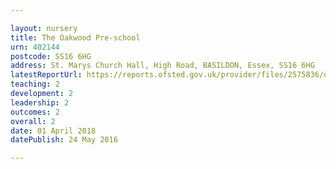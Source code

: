 ```yaml
---

layout: nursery
title: The Oakwood Pre-school
urn: 402144
postcode: SS16 6HG
address: St. Marys Church Hall, High Road, BASILDON, Essex, SS16 6HG
latestReportUrl: https://reports.ofsted.gov.uk/provider/files/2575836/urn/402144.pdf
teaching: 2
development: 2
leadership: 2
outcomes: 2
overall: 2
date: 01 April 2018 
datePublish: 24 May 2016

---
```

